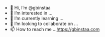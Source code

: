 - 👋 Hi, I’m @gbinstaa
- 👀 I’m interested in ...
- 🌱 I’m currently learning ...
- 💞️ I’m looking to collaborate on ...
- 📫 How to reach me ...https://gbinstaa.com

<!---
gbinstaa/gbinstaa is a ✨ special ✨ repository because its `README.md` (this file) appears on your GitHub profile.
You can click the Preview link to take a look at your changes.
--->
